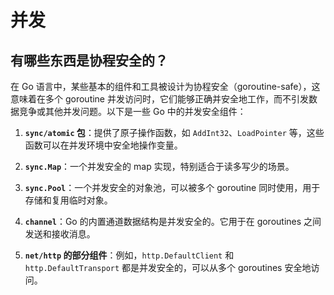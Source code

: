 # 并发
## 有哪些东西是协程安全的？
在 Go 语言中，某些基本的组件和工具被设计为协程安全（goroutine-safe），这意味着在多个 goroutine 并发访问时，它们能够正确并安全地工作，而不引发数据竞争或其他并发问题。以下是一些 Go 中的并发安全组件：

1. **`sync/atomic` 包**：提供了原子操作函数，如 `AddInt32`、`LoadPointer` 等，这些函数可以在并发环境中安全地操作变量。

5. **`sync.Map`**：一个并发安全的 map 实现，特别适合于读多写少的场景。

6. **`sync.Pool`**：一个并发安全的对象池，可以被多个 goroutine 同时使用，用于存储和复用临时对象。

7. **`channel`**：Go 的内置通道数据结构是并发安全的。它用于在 goroutines 之间发送和接收消息。

8. **`net/http` 的部分组件**：例如，`http.DefaultClient` 和 `http.DefaultTransport` 都是并发安全的，可以从多个 goroutines 安全地访问。


